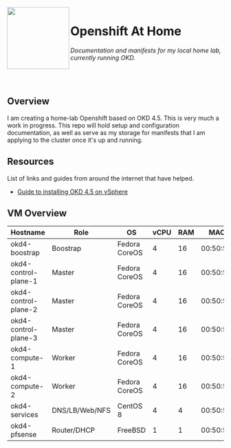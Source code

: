 <img src="https://upload.wikimedia.org/wikipedia/commons/thumb/3/3a/OpenShift-LogoType.svg/200px-OpenShift-LogoType.svg.png" align="left" width="144px" height="144px"/>

# Openshift At Home
_Documentation and manifests for my local home lab, currently running OKD._
<br><br><br><br>

## Overview
I am creating a home-lab Openshift based on OKD 4.5. This is very much a work in progress. This repo will hold setup and configuration documentation, as well as serve as my storage for manifests that I am applying to the cluster once it's up and running.

## Resources
List of links and guides from around the internet that have helped.
- [Guide to installing OKD 4.5 on vSphere](https://itnext.io/guide-installing-an-okd-4-5-cluster-508a2631cbee)


## VM Overview
| Hostname           | Role             | OS            | vCPU | RAM | MAC Address       | IP             |
|--------------------|------------------|---------------|------|-----|-------------------|----------------|
|okd4-boostrap       | Boostrap         | Fedora CoreOS | 4    | 16  | 00:50:56:ae:62:41 | 192.168.60.200 |
|okd4-control-plane-1| Master           | Fedora CoreOS | 4    | 16  | 00:50:56:ae:73:57 | 192.168.60.201 |
|okd4-control-plane-2| Master           | Fedora CoreOS | 4    | 16  | 00:50:56:ae:55:9d | 192.168.60.202 |
|okd4-control-plane-3| Master           | Fedora CoreOS | 4    | 16  | 00:50:56:ae:45:f5 | 192.168.60.203 |
|okd4-compute-1      | Worker           | Fedora CoreOS | 4    | 16  | 00:50:56:ae:89:4c | 192.168.60.204 |
|okd4-compute-2      | Worker           | Fedora CoreOS | 4    | 16  | 00:50:56:ae:70:a8 | 192.168.60.205 |
|okd4-services       | DNS/LB/Web/NFS   | CentOS 8      | 4    | 4   | 00:50:56:ae:a4:fa | 192.168.60.210 |
|okd4-pfsense        | Router/DHCP      | FreeBSD       | 1    | 1   | 00:50:56:ae:48:7d | 192.168.60.1   |
